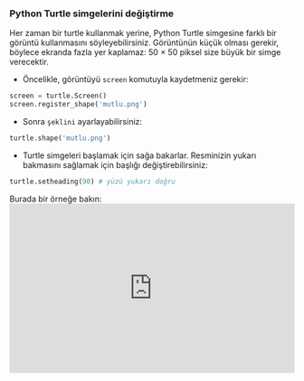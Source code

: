 ### Python Turtle simgelerini değiştirme

Her zaman bir turtle kullanmak yerine, Python Turtle simgesine farklı bir görüntü kullanmasını söyleyebilirsiniz. Görüntünün küçük olması gerekir, böylece ekranda fazla yer kaplamaz: 50 × 50 piksel size büyük bir simge verecektir.

+ Öncelikle, görüntüyü `screen` komutuyla kaydetmeniz gerekir:

```python
screen = turtle.Screen()
screen.register_shape('mutlu.png') 
```

+ Sonra `şeklini` ayarlayabilirsiniz:

```python
turtle.shape('mutlu.png')
```

+ Turtle simgeleri başlamak için sağa bakarlar. Resminizin yukarı bakmasını sağlamak için başlığı değiştirebilirsiniz:

```python
turtle.setheading(90) # yüzü yukarı doğru
```

Burada bir örneğe bakın: <iframe src="https://trinket.io/embed/python/5f68ef3fd7?start=result" width="100%" height="300" frameborder="0" marginwidth="0" marginheight="0" allowfullscreen mark="crwd-mark"></iframe>